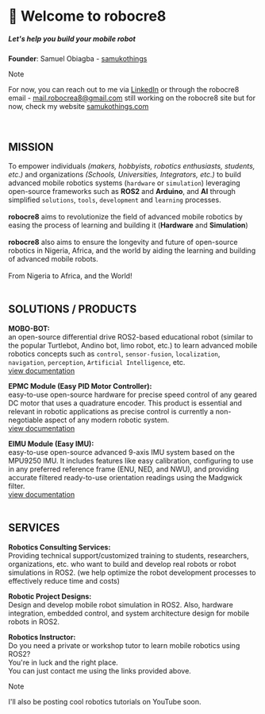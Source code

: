 # 👋 Welcome to robocre8

##### Let's help you build your mobile robot
**Founder**: Samuel Obiagba - [samukothings](https://github.com/samuko-things)
> [!NOTE]
> For now, you can reach out to me via [LinkedIn](www.linkedin.com/in/samuel-obiagba-a61316196)
> or through the robocre8 email - mail.robocrea8@gmail.com
> still working on the robocre8 site but for now, check my website [samukothings.com](https://samukothings.com)
<br/>

## MISSION

To empower individuals *(makers, hobbyists, robotics enthusiasts, students, etc.)* and organizations *(Schools, Universities, Integrators, etc.)* to build advanced mobile robotics systems (`hardware` or `simulation`) leveraging open-source frameworks such as **ROS2** and **Arduino**, and **AI** through simplified `solutions`, `tools`, `development` and `learning` processes.
<br/>
<br/>
**robocre8** aims to revolutionize the field of advanced mobile robotics by easing the process of learning and building it (**Hardware** and **Simulation**)
<br/>
<br/>
**robocre8** also aims to ensure the longevity and future of open-source robotics in Nigeria, Africa, and the world by aiding the learning and building of advanced mobile robots.
<br/>
<br/>
From Nigeria to Africa, and the World!
<br/>
<br/>

## SOLUTIONS / PRODUCTS

**MOBO-BOT:**
<br/>
an open-source differential drive ROS2-based educational robot (similar to the popular Turtlebot, Andino bot, limo robot, etc.) to learn advanced mobile robotics concepts such as `control`, `sensor-fusion`, `localization`, `navigation`, `perception`, `Artificial Intelligence`, etc.
<br/>
[view documentation](https://github.com/robocre8/mobo_bot)
<br/>

**EPMC Module (Easy PID Motor Controller):**
<br/>
easy-to-use open-source hardware for precise speed control of any geared DC motor that uses a quadrature encoder. This product is essential and relevant in robotic applications as precise control is currently a non-negotiable aspect of any modern robotic system.
<br/>
[view documentation](https://github.com/robocre8/epmc_documentation)
<br/>

**EIMU Module (Easy IMU):**
<br/>
easy-to-use open-source advanced 9-axis IMU system based on the MPU9250 IMU. It includes features like easy calibration, configuring to use in any preferred reference frame (ENU, NED, and NWU), and providing accurate filtered ready-to-use orientation readings using the Madgwick filter.
<br/>
[view documentation](https://github.com/robocre8/eimu_documentation)
<br/>
<br/>

## SERVICES

**Robotics Consulting Services:**
<br/>
Providing technical support/customized training to students, researchers, organizations, etc. who want to build and develop real robots or robot simulations in ROS2.
(we help optimize the robot development processes to effectively reduce time and costs)
<br/>

**Robotic Project Designs:**
<br/>
Design and develop mobile robot simulation in ROS2. Also, hardware integration, embedded control, and system architecture design for mobile robots in ROS2.
<br/>

**Robotics Instructor:**
<br/>
Do you need a private or workshop tutor to learn mobile robotics using ROS2?
<br/>
You're in luck and the right place.
<br/>
You can just contact me using the links provided above.
> [!NOTE]
> I'll also be posting cool robotics tutorials on YouTube soon.
<br/>
